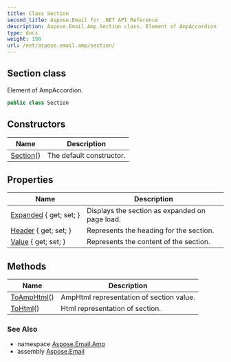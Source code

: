 ```yaml
---
title: Class Section
second_title: Aspose.Email for .NET API Reference
description: Aspose.Email.Amp.Section class. Element of AmpAccordion
type: docs
weight: 190
url: /net/aspose.email.amp/section/
---
```

## Section class

Element of AmpAccordion.

```csharp
public class Section
```

## Constructors

| Name | Description |
| --- | --- |
| [Section](section/)() | The default constructor. |

## Properties

| Name | Description |
| --- | --- |
| [Expanded](../../aspose.email.amp/section/expanded/) { get; set; } | Displays the section as expanded on page load. |
| [Header](../../aspose.email.amp/section/header/) { get; set; } | Represents the heading for the section. |
| [Value](../../aspose.email.amp/section/value/) { get; set; } | Represents the content of the section. |

## Methods

| Name | Description |
| --- | --- |
| [ToAmpHtml](../../aspose.email.amp/section/toamphtml/)() | AmpHtml representation of section value. |
| [ToHtml](../../aspose.email.amp/section/tohtml/)() | Html representation of section. |

### See Also

* namespace [Aspose.Email.Amp](../../aspose.email.amp/)
* assembly [Aspose.Email](../../)


